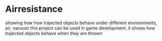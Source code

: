 # Airresistance
showing how how trajected objects behave under different environments, air, vacuum
this project can be used in game development. it shows how trajected objects behave when they are thrown

